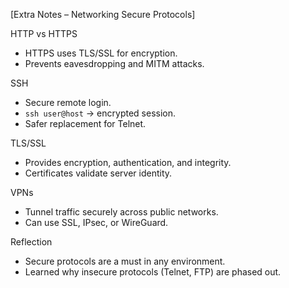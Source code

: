 [Extra Notes – Networking Secure Protocols]

HTTP vs HTTPS

- HTTPS uses TLS/SSL for encryption.
- Prevents eavesdropping and MITM attacks.

SSH

- Secure remote login.
- `ssh user@host` → encrypted session.
- Safer replacement for Telnet.

TLS/SSL

- Provides encryption, authentication, and integrity.
- Certificates validate server identity.

VPNs

- Tunnel traffic securely across public networks.
- Can use SSL, IPsec, or WireGuard.

Reflection

- Secure protocols are a must in any environment.
- Learned why insecure protocols (Telnet, FTP) are phased out.
